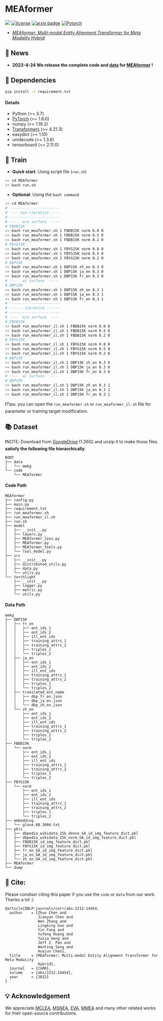 # MEAformer
![](https://img.shields.io/badge/version-1.0.1-blue)
[![license](https://img.shields.io/github/license/mashape/apistatus.svg?maxAge=2592000)](https://github.com/zjukg/MEAformer/blob/main/licence)
[![arxiv badge](https://img.shields.io/badge/arxiv-2212.14454-red)](https://arxiv.org/abs/2212.14454)
[![Pytorch](https://img.shields.io/badge/PyTorch-%23EE4C2C.svg?e&logo=PyTorch&logoColor=white)](https://pytorch.org/)

 - [*MEAformer: Multi-modal Entity Alignment Transformer for Meta Modality Hybrid*](https://arxiv.org/abs/2212.14454)

## 🔔 News

- **2023-4-24 We release the complete code and [data](https://drive.google.com/file/d/1VIWcc3KDcLcRImeSrF2AyhetBLq_gsnx/view?usp=sharing) for [MEAformer](https://github.com/zjukg/MEAformer) !**

<!-- >In this paper .... -->

## 🔬 Dependencies
```bash
pip install -r requirement.txt
```
#### Details
- Python (>= 3.7)
- [PyTorch](http://pytorch.org/) (>= 1.6.0)
- numpy (>= 1.19.2)
- [Transformers](http://huggingface.co/transformers/) (>= 4.21.3)
- easydict (>= 1.10)
- unidecode (>= 1.3.6)
- tensorboard (>= 2.11.0)




## 🚀 Train
- **Quick start**: Using  script file (`run.sh`)
```bash
>> cd MEAformer
>> bash run.sh
```
- **Optional**: Using the `bash command`
```bash
>> cd MEAformer
# -----------------------
# ---- non-iterative ----
# -----------------------
# ----  w/o surface  ---- 
# FBDB15K
>> bash run_meaformer.sh 1 FBDB15K norm 0.8 0 
>> bash run_meaformer.sh 1 FBDB15K norm 0.5 0 
>> bash run_meaformer.sh 1 FBDB15K norm 0.2 0 
# FBYG15K
>> bash run_meaformer.sh 1 FBYG15K norm 0.8 0 
>> bash run_meaformer.sh 1 FBYG15K norm 0.5 0 
>> bash run_meaformer.sh 1 FBYG15K norm 0.2 0 
# DBP15K
>> bash run_meaformer.sh 1 DBP15K zh_en 0.3 0 
>> bash run_meaformer.sh 1 DBP15K ja_en 0.3 0 
>> bash run_meaformer.sh 1 DBP15K fr_en 0.3 0
# ----  w/ surface  ---- 
# DBP15K
>> bash run_meaformer.sh 1 DBP15K zh_en 0.3 1 
>> bash run_meaformer.sh 1 DBP15K ja_en 0.3 1 
>> bash run_meaformer.sh 1 DBP15K fr_en 0.3 1
# -----------------------
# ------ iterative ------
# -----------------------
# ----  w/o surface  ---- 
# FBDB15K
>> bash run_meaformer_il.sh 1 FBDB15K norm 0.8 0 
>> bash run_meaformer_il.sh 1 FBDB15K norm 0.5 0 
>> bash run_meaformer_il.sh 1 FBDB15K norm 0.2 0 
# FBYG15K
>> bash run_meaformer_il.sh 1 FBYG15K norm 0.8 0 
>> bash run_meaformer_il.sh 1 FBYG15K norm 0.5 0 
>> bash run_meaformer_il.sh 1 FBYG15K norm 0.2 0 
# DBP15K
>> bash run_meaformer_il.sh 1 DBP15K zh_en 0.3 0 
>> bash run_meaformer_il.sh 1 DBP15K ja_en 0.3 0 
>> bash run_meaformer_il.sh 1 DBP15K fr_en 0.3 0
# ----  w/ surface  ---- 
# DBP15K
>> bash run_meaformer_il.sh 1 DBP15K zh_en 0.3 1 
>> bash run_meaformer_il.sh 1 DBP15K ja_en 0.3 1 
>> bash run_meaformer_il.sh 1 DBP15K fr_en 0.3 1
```

❗Tips: you can open the `run_meaformer.sh` or `run_meaformer_il.sh` file for parameter or training target modification.

## 📚 Dataset
❗NOTE: Download from [GoogleDrive](https://drive.google.com/file/d/1VIWcc3KDcLcRImeSrF2AyhetBLq_gsnx/view?usp=sharing) (1.26G) and unzip it to make those files **satisfy the following file hierarchically**:
```
ROOT
├── data
│   └── mmkg
└── code
    └── MEAformer
```

#### Code Path
```
MEAformer
├── config.py
├── main.py
├── requirement.txt
├── run_meaformer.sh
├── run_meaformer_il.sh
├── run.sh
├── model
│   ├── __init__.py
│   ├── layers.py
│   ├── MEAformer_loss.py
│   ├── MEAformer.py
│   ├── MEAformer_tools.py
│   └── Tool_model.py
├── src
│   ├── __init__.py
│   ├── distributed_utils.py
│   ├── data.py
│   └── utils.py
└── torchlight
    ├── __init__.py
    ├── logger.py
    ├── metric.py
    └── utils.py
```




#### Data Path
```
mmkg
├── DBP15K
│   ├── fr_en
│   │   ├── ent_ids_1
│   │   ├── ent_ids_2
│   │   ├── ill_ent_ids
│   │   ├── training_attrs_1
│   │   ├── training_attrs_2
│   │   ├── triples_1
│   │   └── triples_2
│   ├── ja_en
│   │   ├── ent_ids_1
│   │   ├── ent_ids_2
│   │   ├── ill_ent_ids
│   │   ├── training_attrs_1
│   │   ├── training_attrs_2
│   │   ├── triples_1
│   │   └── triples_2
│   ├── translated_ent_name
│   │   ├── dbp_fr_en.json
│   │   ├── dbp_ja_en.json
│   │   └── dbp_zh_en.json
│   └── zh_en
│       ├── ent_ids_1
│       ├── ent_ids_2
│       ├── ill_ent_ids
│       ├── training_attrs_1
│       ├── training_attrs_2
│       ├── triples_1
│       └── triples_2
├── FBDB15K
│   └── norm
│       ├── ent_ids_1
│       ├── ent_ids_2
│       ├── ill_ent_ids
│       ├── training_attrs_1
│       ├── training_attrs_2
│       ├── triples_1
│       └── triples_2
├── FBYG15K
│   └── norm
│       ├── ent_ids_1
│       ├── ent_ids_2
│       ├── ill_ent_ids
│       ├── training_attrs_1
│       ├── training_attrs_2
│       ├── triples_1
│       └── triples_2
├── embedding
│   └── glove.6B.300d.txt
├── pkls
│   ├── dbpedia_wikidata_15k_dense_GA_id_img_feature_dict.pkl
│   ├── dbpedia_wikidata_15k_norm_GA_id_img_feature_dict.pkl
│   ├── FBDB15K_id_img_feature_dict.pkl
│   ├── FBYG15K_id_img_feature_dict.pkl
│   ├── fr_en_GA_id_img_feature_dict.pkl
│   ├── ja_en_GA_id_img_feature_dict.pkl
│   └── zh_en_GA_id_img_feature_dict.pkl
├── MEAformer
└── dump
```

## 🤝 Cite:
Please condiser citing this paper if you use the ```code``` or ```data``` from our work.
Thanks a lot :)

```bigquery
@article{DBLP:journals/corr/abs-2212-14454,
  author    = {Zhuo Chen and
               Jiaoyan Chen and
               Wen Zhang and
               Lingbing Guo and
               Yin Fang and
               Yufeng Huang and
               Yuxia Geng and
               Jeff Z. Pan and
               Wenting Song and
               Huajun Chen},
  title     = {MEAformer: Multi-modal Entity Alignment Transformer for Meta Modality
               Hybrid},
  journal   = {CoRR},
  volume    = {abs/2212.14454},
  year      = {2022}
}
```

## 💡 Acknowledgement

We appreciate [MCLEA](https://github.com/lzxlin/MCLEA), [MSNEA](https://github.com/liyichen-cly/MSNEA), [EVA](https://github.com/cambridgeltl/eva), [MMEA](https://github.com/liyichen-cly/MMEA) and many other related works for their open-source contributions.
